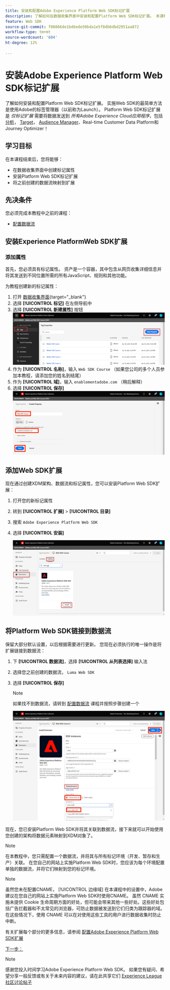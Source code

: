 ```yaml
---
title: 安装和配置Adobe Experience Platform Web SDK标记扩展
description: 了解如何在数据收集界面中安装和配置Platform Web SDK标记扩展。 本课程是“使用Web SDK实施Adobe Experience Cloud”教程的一部分。
feature: Web SDK
source-git-commit: f08866de1bd6ede50bda1e5f8db6dbd2951aa872
workflow-type: tm+mt
source-wordcount: '604'
ht-degree: 12%

---
```


# 安装Adobe Experience Platform Web SDK标记扩展

了解如何安装和配置Platform Web SDK标记扩展。 实施Web SDK的最简单方法是使用Adobe的标签管理器（以前称为Launch）。 Platform Web SDK标记扩展是 _仅标记扩展_ 需要将数据发送到 _所有Adobe Experience Cloud应用程序_，包括 [分析](setup-analytics.md)， [Target](setup-target.md)， [Audience Manager](setup-audience-manager.md)、Real-time Customer Data Platform和Journey Optimizer！

## 学习目标

在本课程结束后，您将能够：

* 在数据收集界面中创建标记属性
* 安装Platform Web SDK标记扩展
* 将之前创建的数据流映射到扩展

## 先决条件

您必须完成本教程中之前的课程：

* [配置数据流](configure-datastream.md)

## 安装Experience PlatformWeb SDK扩展

### 添加属性

首先，您必须具有标记属性。 资产是一个容器，其中包含从网页收集详细信息并将其发送到不同位置所需的所有JavaScript、规则和其他功能。

为教程创建新的标记属性：

1. 打开 [数据收集界面](https://launch.adobe.com/){target="_blank"}
1. 选择 **[!UICONTROL 标记]** 在左侧导航中
1. 选择 **[!UICONTROL 新建属性]** 按钮
   ![添加新属性](assets/websdk-property-addNewProperty.png)
1. 作为 **[!UICONTROL 名称]**，输入 `Web SDK Course` （如果您公司的多个人员参加本教程，请添加您的姓名到结尾）
1. 作为 **[!UICONTROL 域]**，输入 `enablementadobe.com` （稍后解释）
1. 选择 **[!UICONTROL 保存]**
   ![属性详细信息](assets/websdk-property-propertyDetails.png)

## 添加Web SDK扩展

现在通过创建XDM架构、数据流和标记属性，您可以安装Platform Web SDK扩展：

1. 打开您的新标记属性
1. 转到 **[!UICONTROL 扩展]** > **[!UICONTROL 目录]**
1. 搜索 `Adobe Experience Platform Web SDK`
1. 选择 **[!UICONTROL 安装]**

   ![安装Web SDK扩展](assets/extension-platform-web-sdk.jpg)


## 将Platform Web SDK链接到数据流

保留大部分默认设置，以后根据需要进行更新。 您现在必须执行的唯一操作是将扩展链接到数据流：

1. 下 **[!UICONTROL 数据流]**，选择 **[!UICONTROL 从列表选择]** 输入法
1. 选择您之前创建的数据流， `Luma Web SDK`
1. 选择 **[!UICONTROL 保存]**

   >[!NOTE]
   >
   > 如果找不到数据流，请转到 [配置数据流](configure-datastream.md) 课程并按照步骤创建一个

   ![数据流选择](assets/extension-luma-web-sdk-datastream-extension.png)

现在，您已安装Platform Web SDK并将其关联到数据流，接下来就可以开始使用您创建的架构将数据元素映射到XDM对象了。

>[!NOTE]
>
>在本教程中，您只需配置一个数据流，并将其与所有标记环境（开发、暂存和生产）关联。 在您自己的网站上实施Platform Web SDK时，您应该为每个环境配置单独的数据流，并将它们映射到您的标记环境。

>[!NOTE]
>
>虽然您未在配置CNAME， [!UICONTROL 边缘域] 在本课程中的设置中，Adobe建议在您自己的网站上实施Platform Web SDK时使用CNAME。 虽然 CNAME 实施未提供 Cookie 生命周期方面的好处，但可能会带来其他一些好处。这些好处包括广告拦截器和不太常见的浏览器，可防止数据被发送到它们归类为跟踪器的域。在这些情况下，使用 CNAME 可以在对使用这些工具的用户进行数据收集时防止中断。

有关扩展每个部分的更多信息，请参阅 [配置Adobe Experience Platform Web SDK扩展](https://experienceleague.adobe.com/docs/experience-platform/edge/extension/web-sdk-extension-configuration.html?lang=zh-Hans)



[下一步： ](create-data-elements.md)

>[!NOTE]
>
>感谢您投入时间学习Adobe Experience Platform Web SDK。 如果您有疑问、希望分享一般反馈或有关于未来内容的建议，请在此共享它们 [Experience League社区讨论帖子](https://experienceleaguecommunities.adobe.com/t5/adobe-experience-platform-launch/tutorial-discussion-implement-adobe-experience-cloud-with-web/td-p/444996)
